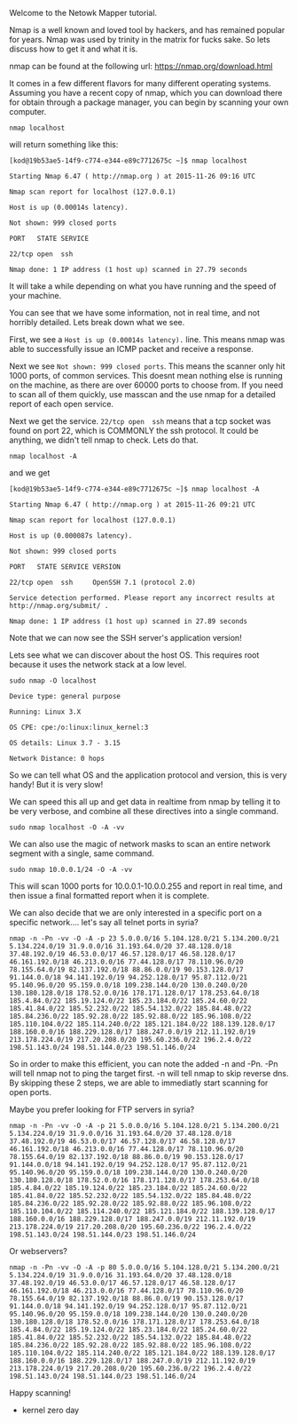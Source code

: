 Welcome to the Netowk Mapper tutorial. 

Nmap is a well known and loved tool by hackers, and has remained popular for years. Nmap was used by trinity in the matrix for fucks sake. So lets discuss how to get it and what it is.

nmap can be found at the following url:		https://nmap.org/download.html

It comes in a few different flavors for many different operating systems. Assuming you have a recent copy of nmap, which you can download there for obtain through a package manager, you can begin by scanning your own computer.

`nmap localhost`

will return something like this:

`[kod@19b53ae5-14f9-c774-e344-e89c7712675c ~]$ nmap localhost`

`Starting Nmap 6.47 ( http://nmap.org ) at 2015-11-26 09:16 UTC`

`Nmap scan report for localhost (127.0.0.1)`

`Host is up (0.00014s latency).`

`Not shown: 999 closed ports`

`PORT   STATE SERVICE`

`22/tcp open  ssh`

`Nmap done: 1 IP address (1 host up) scanned in 27.79 seconds`


It will take a while depending on what you have running and the speed of your machine.

You can see that we have some information, not in real time, and not horribly detailed. Lets break down what we see.

First, we see a `Host is up (0.00014s latency).` line. This means nmap was able to successfully issue an ICMP packet and receive a response. 

Next we see `Not shown: 999 closed ports`. This means the scanner only hit 1000 ports, of common services. This doesnt mean nothing else is running on the machine, as there are over 60000 ports to choose from. If you need to scan all of them quickly, use masscan and the use nmap for a detailed report of each open service.

Next we get the service. `22/tcp open  ssh` means that a tcp socket was found on port 22, which is COMMONLY the ssh protocol. It could be anything, we didn't tell nmap to check. Lets do that.

`nmap localhost -A`

and we get

`[kod@19b53ae5-14f9-c774-e344-e89c7712675c ~]$ nmap localhost -A`

`Starting Nmap 6.47 ( http://nmap.org ) at 2015-11-26 09:21 UTC`

`Nmap scan report for localhost (127.0.0.1)`

`Host is up (0.000087s latency).`

`Not shown: 999 closed ports`

`PORT   STATE SERVICE VERSION`

`22/tcp open  ssh     OpenSSH 7.1 (protocol 2.0)`

`Service detection performed. Please report any incorrect results at http://nmap.org/submit/ .`

`Nmap done: 1 IP address (1 host up) scanned in 27.89 seconds`

Note that we can now see the SSH server's application version!

Lets see what we can discover about the host OS. This requires root because it uses the network stack at a low level.

`sudo nmap -O localhost`

`Device type: general purpose`

`Running: Linux 3.X`

`OS CPE: cpe:/o:linux:linux_kernel:3`

`OS details: Linux 3.7 - 3.15`

`Network Distance: 0 hops`


So we can tell what OS and the application protocol and version, this is very handy! But it is very slow!

We can speed this all up and get data in realtime from nmap by telling it to be very verbose, and combine all these directives into a single command.

`sudo nmap localhost -O -A -vv`

We can also use the magic of network masks to scan an entire network segment with a single, same command.

`sudo nmap 10.0.0.1/24 -O -A -vv`

This will scan 1000 ports for 10.0.0.1-10.0.0.255 and report in real time, and then issue a final formatted report when it is complete.

We can also decide that we are only interested in a specific port on a specific network.... let's say all telnet ports in syria?

`nmap -n -Pn -vv -O -A -p 23 5.0.0.0/16 5.104.128.0/21 5.134.200.0/21 5.134.224.0/19 31.9.0.0/16 31.193.64.0/20 37.48.128.0/18 37.48.192.0/19 46.53.0.0/17 46.57.128.0/17 46.58.128.0/17 46.161.192.0/18 46.213.0.0/16 77.44.128.0/17 78.110.96.0/20 78.155.64.0/19 82.137.192.0/18 88.86.0.0/19 90.153.128.0/17 91.144.0.0/18 94.141.192.0/19 94.252.128.0/17 95.87.112.0/21 95.140.96.0/20 95.159.0.0/18 109.238.144.0/20 130.0.240.0/20 130.180.128.0/18 178.52.0.0/16 178.171.128.0/17 178.253.64.0/18 185.4.84.0/22 185.19.124.0/22 185.23.184.0/22 185.24.60.0/22 185.41.84.0/22 185.52.232.0/22 185.54.132.0/22 185.84.48.0/22 185.84.236.0/22 185.92.28.0/22 185.92.88.0/22 185.96.108.0/22 185.110.104.0/22 185.114.240.0/22 185.121.184.0/22 188.139.128.0/17 188.160.0.0/16 188.229.128.0/17 188.247.0.0/19 212.11.192.0/19 213.178.224.0/19 217.20.208.0/20 195.60.236.0/22 196.2.4.0/22 198.51.143.0/24 198.51.144.0/23 198.51.146.0/24`


So in order to make this efficient, you can note the added -n and -Pn. -Pn will tell nmap not to ping the target first. -n will tell nmap to skip reverse dns. By skipping these 2 steps, we are able to immediatly start scanning for open ports.

Maybe you prefer looking for FTP servers in syria?

`nmap -n -Pn -vv -O -A -p 21 5.0.0.0/16 5.104.128.0/21 5.134.200.0/21 5.134.224.0/19 31.9.0.0/16 31.193.64.0/20 37.48.128.0/18 37.48.192.0/19 46.53.0.0/17 46.57.128.0/17 46.58.128.0/17 46.161.192.0/18 46.213.0.0/16 77.44.128.0/17 78.110.96.0/20 78.155.64.0/19 82.137.192.0/18 88.86.0.0/19 90.153.128.0/17 91.144.0.0/18 94.141.192.0/19 94.252.128.0/17 95.87.112.0/21 95.140.96.0/20 95.159.0.0/18 109.238.144.0/20 130.0.240.0/20 130.180.128.0/18 178.52.0.0/16 178.171.128.0/17 178.253.64.0/18 185.4.84.0/22 185.19.124.0/22 185.23.184.0/22 185.24.60.0/22 185.41.84.0/22 185.52.232.0/22 185.54.132.0/22 185.84.48.0/22 185.84.236.0/22 185.92.28.0/22 185.92.88.0/22 185.96.108.0/22 185.110.104.0/22 185.114.240.0/22 185.121.184.0/22 188.139.128.0/17 188.160.0.0/16 188.229.128.0/17 188.247.0.0/19 212.11.192.0/19 213.178.224.0/19 217.20.208.0/20 195.60.236.0/22 196.2.4.0/22 198.51.143.0/24 198.51.144.0/23 198.51.146.0/24`

Or webservers?

`nmap -n -Pn -vv -O -A -p 80 5.0.0.0/16 5.104.128.0/21 5.134.200.0/21 5.134.224.0/19 31.9.0.0/16 31.193.64.0/20 37.48.128.0/18 37.48.192.0/19 46.53.0.0/17 46.57.128.0/17 46.58.128.0/17 46.161.192.0/18 46.213.0.0/16 77.44.128.0/17 78.110.96.0/20 78.155.64.0/19 82.137.192.0/18 88.86.0.0/19 90.153.128.0/17 91.144.0.0/18 94.141.192.0/19 94.252.128.0/17 95.87.112.0/21 95.140.96.0/20 95.159.0.0/18 109.238.144.0/20 130.0.240.0/20 130.180.128.0/18 178.52.0.0/16 178.171.128.0/17 178.253.64.0/18 185.4.84.0/22 185.19.124.0/22 185.23.184.0/22 185.24.60.0/22 185.41.84.0/22 185.52.232.0/22 185.54.132.0/22 185.84.48.0/22 185.84.236.0/22 185.92.28.0/22 185.92.88.0/22 185.96.108.0/22 185.110.104.0/22 185.114.240.0/22 185.121.184.0/22 188.139.128.0/17 188.160.0.0/16 188.229.128.0/17 188.247.0.0/19 212.11.192.0/19 213.178.224.0/19 217.20.208.0/20 195.60.236.0/22 196.2.4.0/22 198.51.143.0/24 198.51.144.0/23 198.51.146.0/24`


Happy scanning! 

- kernel zero day
